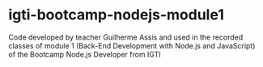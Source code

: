 # igti-bootcamp-nodejs-module1
Code developed by teacher Guilherme Assis and used in the recorded classes of module 1 (Back-End Development with Node.js and JavaScript) of the Bootcamp Node.js Developer from IGTI
